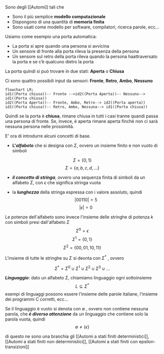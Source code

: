 

Sono degli [[Automi]] tali che
- Sono il più semplice **modello computazionale**
- Dispongono di una quantità di **memoria finita**
- Sono usati come modello per software, compilatori, ricerca parole, ecc...


Usiamo come esempio una porta automatica:
- La porta si apre quando una persona si avvicina
- Un sensore di fronte alla porta rileva la presenza della persona
- Un sensore sul retro della porta rileva quando la persona haattraversato la porta e se c’è qualcuno dietro la porta

La porta quindi si può trovare in due stati: **Aperta** o **Chiusa**

Ci sono quattro possibili input da sensori: **Fronte**, **Retro**, **Ambo**, **Nessuno**

```mermaid 
flowchart LR; 
id1((Porta chiusa))-- Fronte -->id2((Porta Aperta))-- Nessuno--> id1((Porta chiusa))
id2((Porta Aperta))-- Fronte, Ambo, Retro--> id2((Porta aperta))
id1((Porta chiusa))-- Retro, Ambo, Nessuna--> id1((Porta chiusa))
```


Quindi se la porta è **chiusa**, rimane chiusa in tutti i casi tranne quandi passa una persona di fronte.
Se, invece, è aperta rimane aperta finchè non ci sarà nessuna persona nelle prossimità.



E' ora di introdurre alcuni concetti di base. 
-  **L'*alfabeto*** che si designa con $\Sigma$, ovvero un insieme finito e non vuoto di simboli

$$\Sigma=\{0,1\}$$
$$\Sigma=\{a,b,c,d,...\}$$
-  ***il concetto di stringa***, ovvero una sequenza finita di simboli da un alfabeto $\Sigma$, con $\epsilon$ che significa stringa vuota
 
- la ***lunghezza*** della stringa espressa con i valore assoluto, quindi
$$|00110|=5$$
$$|\epsilon|=0$$

Le potenze dell'alfabeto sono invece l'insieme delle stringhe di potenza $k$ con simboli presi dall'alfabeto $\Sigma$
$$\Sigma^0=\epsilon$$
$$\Sigma^1=\{0,1\}$$
$$\Sigma^2=\{00,01,10,11\}$$


L'insieme di tutte le stringhe su $\Sigma$ si deonta con $\Sigma^*$ , ovvero

$$\Sigma^*=\Sigma^0 \cup \Sigma^1 \cup \Sigma^2 \cup \Sigma^3\;\cup\;...$$


***Linguaggio***: dato un alfabeto $\Sigma$, chiamiamo linguaggio ogni sottoinsieme
$$L\subseteq \Sigma^*$$
esempi di linguaggi possono essere l'insieme delle parole italiane, l'insieme dei programmi C corretti, ecc...

Se il linguaggio è vuoto si denota con $\emptyset$ , ovvero non contiene nessuna parola, che ***è diverso attenzione*** da un linguaggio che contiene solo la parola vuota, quindi
$$\emptyset\neq \{\epsilon\}$$


di questo ne sono una branchia gli [[Automi a stati finiti deterministici]],  [[Automi a stati finiti non deterministici]], [[Automi a stati finiti con epsilon-transizioni]]